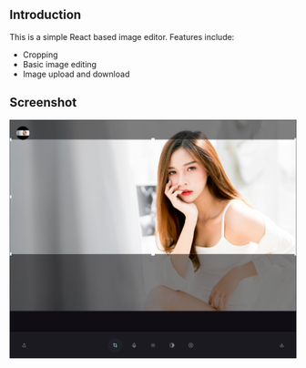 ## Introduction

This is a simple React based image editor. Features include:

- Cropping
- Basic image editing
- Image upload and download

## Screenshot
![screenshot](./asset/screenshot.jpg)
